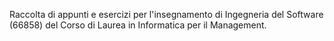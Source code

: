 Raccolta di appunti e esercizi per l'insegnamento di Ingegneria del Software (66858) del Corso di Laurea in Informatica per il Management.

